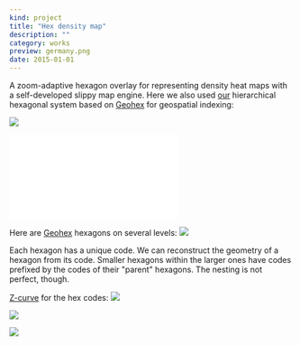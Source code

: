 ```yaml
---
kind: project
title: "Hex density map"
description: ""
category: works
preview: germany.png
date: 2015-01-01
---
```

A zoom-adaptive hexagon overlay for representing density heat maps 
with a self-developed slippy map engine. 
Here we also used [our](https://github.com/teralytics/geohex) hierarchical hexagonal system based on 
[Geohex](https://github.com/ilyabo/geohex.js)
for geospatial indexing: 

![](germany.png)

<embed src="hex-zoom.mp4">

Here are [Geohex](https://github.com/ilyabo/geohex.js) hexagons on several levels: 
![](geohex.png)

Each hexagon has a unique code.
We can reconstruct the geometry of a hexagon from its code.
Smaller hexagons within the larger ones have codes prefixed by the codes of their "parent" hexagons.
The nesting is not perfect, though. 

 
[Z-curve](https://en.wikipedia.org/wiki/Z-order_curve) for the hex codes:
![](hex-codes-zcurve0.png)

![](china-hexagons.png)


![](germany2.png)
